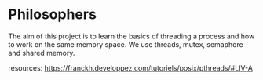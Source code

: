 # Philosophers
The aim of this project is to learn the basics of threading a process and how to
work on the same memory space. 
We use threads, mutex, semaphore and shared memory.

resources: 
https://franckh.developpez.com/tutoriels/posix/pthreads/#LIV-A
